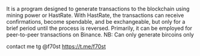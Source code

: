It is a program designed to generate transactions to the blockchain using mining power or HastRate. With HastRate, the transactions can receive confirmations, become spendable, and be exchangeable, but only for a brief period until the process is reversed. Primarily, it can be employed for peer-to-peer transactions on Binance.
NB: Can only generate bircoins only

contact me 
tg @f70st
https://t.me/f70st
